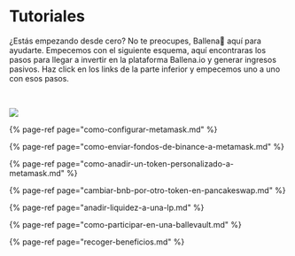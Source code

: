 # Tutoriales

¿Estás empezando desde cero? No te preocupes, Ballena🐋 aquí para ayudarte. Empecemos con el siguiente esquema, aquí encontraras los pasos para llegar a invertir en la plataforma Ballena.io y generar ingresos pasivos. Haz click en los links de la parte inferior y empecemos uno a uno con esos pasos.

​

![](https://user-images.githubusercontent.com/79335891/108768567-197b1280-7558-11eb-9cfb-9f024a6184bb.png)

{% page-ref page="como-configurar-metamask.md" %}

{% page-ref page="como-enviar-fondos-de-binance-a-metamask.md" %}

{% page-ref page="como-anadir-un-token-personalizado-a-metamask.md" %}

{% page-ref page="cambiar-bnb-por-otro-token-en-pancakeswap.md" %}

{% page-ref page="anadir-liquidez-a-una-lp.md" %}

{% page-ref page="como-participar-en-una-ballevault.md" %}

{% page-ref page="recoger-beneficios.md" %}



